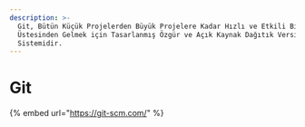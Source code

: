 ```yaml
---
description: >-
  Git, Bütün Küçük Projelerden Büyük Projelere Kadar Hızlı ve Etkili Bir Şekilde
  Üstesinden Gelmek için Tasarlanmış Özgür ve Açık Kaynak Dağıtık Versiyon Kontrol
  Sistemidir.
---
```


# Git

{% embed url="https://git-scm.com/" %}
